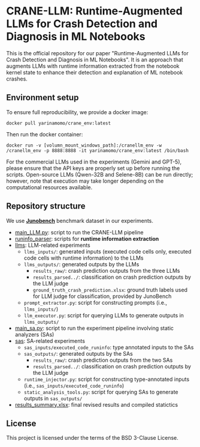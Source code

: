# CRANE-LLM: Runtime-Augmented LLMs for Crash Detection and Diagnosis in ML Notebooks

This is the official repository for our paper "Runtime-Augmented LLMs for Crash Detection and Diagnosis in ML Notebooks". It is an approach that augments LLMs with runtime information extracted from the notebook kernel state to enhance their detection and explanation of ML notebook crashes.

## Environment setup

To ensure full reproducibility, we provide a docker image:
```
docker pull yarinamomo/crane_env:latest
```
Then run the docker container:
```
docker run -v [volumn_mount_windows_path]:/cranellm_env -w /cranellm_env -p 8888:8888 -it yarinamomo/crane_env:latest /bin/bash
```

For the commercial LLMs used in the experiments (Gemini and GPT-5), please ensure that the API keys are properly set up before running the scripts. Open-source LLMs (Qwen-32B and Selene-8B) can be run directly; however, note that execution may take longer depending on the computational resources available.

## Repository structure
We use [**Junobench**]((https://huggingface.co/datasets/PELAB-LiU/JunoBench)) benchmark dataset in our experiments.
- [main_LLM.py](./main_LLM.py): script to run the CRANE-LLM pipeline
- [runinfo_parser](./runinfo_parser): scripts for **runtime information extraction**
- [llms](./llms): LLM-related experiments
    - `llms_inputs/`: generated inputs (executed code cells only, executed code cells with runtime information) to the LLMs
    - `llms_outputs/`: generated outputs by the LLMs
        - `results_raw/`: crash prediction outputs from the three LLMs
        - `results_parsed../`: classification on crash prediction outputs by the LLM judge
        - `ground_truth_crash_prediction.xlsx`: ground truth labels used for LLM judge for classification, provided by JunoBench
    - `prompt_extractor.py`: script for constructing prompts (i.e., `llms_inputs/`)
    - `llm_executor.py`: script for querying LLMs to generate outputs in `llms_outputs/`
- [main_sa.py](./main_sa.py): script to run the experiment pipeline involving static analyzers (SAs)
- [sas](./sas): SA-related experiments
    - `sas_inputs/executed_code_runinfo`: type annotated inputs to the SAs
    - `sas_outputs/`: generated outputs by the SAs
        - `results_raw/`: crash prediction outputs from the two SAs
        - `results_parsed../`: classification on crash prediction outputs by the LLM judge
    - `runtime_injector.py`: script for constructing type-annotated inputs (i.e., `sas_inputs/executed_code_runinfo`)
    - `static_analysis_tools.py`: script for querying SAs to generate outputs in `sas_outputs/`
- [results_summary.xlsx](./results/results_summary.xlsx): final revised results and compiled statictics

## License

This project is licensed under the terms of the BSD 3-Clause License.
